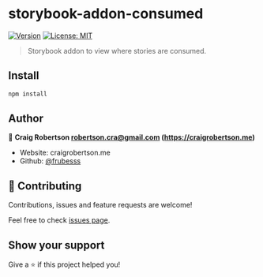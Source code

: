 # storybook-addon-consumed
[![Version](https://img.shields.io/npm/v/storybook-addon-consumed.svg)](https://www.npmjs.com/package/storybook-addon-consumed)
[![License: MIT](https://img.shields.io/badge/License-MIT-yellow.svg)](#)

> Storybook addon to view where stories are consumed.

## Install

```sh
npm install
```

## Author

👤 **Craig Robertson <robertson.cra@gmail.com> (https://craigrobertson.me)**

* Website: craigrobertson.me
* Github: [@frubesss](https://github.com/frubesss)

## 🤝 Contributing

Contributions, issues and feature requests are welcome!

Feel free to check [issues page](https://github.com/frubesss/storybook-addon-consumed/issues). 

## Show your support

Give a ⭐️ if this project helped you!
